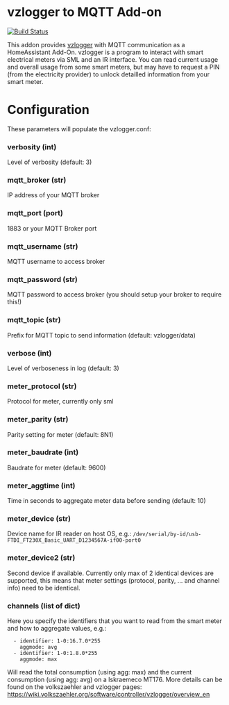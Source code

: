 # vzlogger to MQTT Add-on
[![Build Status](https://travis-ci.com/m-reuter/ha-addons.svg?branch=master)](https://travis-ci.com/m-reuter/ha-addons)


This addon provides [vzlogger](https://github.com/volkszaehler/vzlogger) with MQTT 
communication as a HomeAssistant Add-On.
vzlogger is a program to interact with smart electrical meters via SML and an IR interface. 
You can read current usage and overall usage from some smart meters, but may have to 
request a PIN (from the electricity provider) to unlock detailled information from your
smart meter. 


# Configuration

These parameters will populate the vzlogger.conf:

### verbosity (int)

Level of verbosity (default: 3)

### mqtt_broker (str)

IP address of your MQTT broker

### mqtt_port (port)

1883 or your MQTT Broker port

### mqtt_username (str)

MQTT username to access broker

### mqtt_password (str)

MQTT password to access broker (you should setup your broker to require this!)

### mqtt_topic (str)

Prefix for MQTT topic to send information (default: vzlogger/data)

### verbose (int)

Level of verboseness in log (default: 3)

### meter_protocol (str)

Protocol for meter, currently only sml

### meter_parity (str)

Parity setting for meter (default: 8N1)

### meter_baudrate (int)

Baudrate for meter (default: 9600)

### meter_aggtime (int)

Time in seconds to aggregate meter data before sending (default: 10)

### meter_device (str)

Device name for IR reader on host OS, e.g.:
`/dev/serial/by-id/usb-FTDI_FT230X_Basic_UART_D1234567A-if00-port0`

### meter_device2 (str)

Second device if available. Currently only max of 2 identical devices are supported,
this means that meter settings (protocol, parity, ... and channel info) need to be identical.

### channels (list of dict)

Here you specify the identifiers that you want to read from the smart meter and how to
aggregate values, e.g.:

```
  - identifier: 1-0:16.7.0*255
    aggmode: avg
  - identifier: 1-0:1.8.0*255
    aggmode: max
```

Will read the total consumption (using agg: max) and the current consumption (using agg: avg) on a 
Iskraemeco MT176. More details can be found on the volkszaehler and vzlogger pages:
https://wiki.volkszaehler.org/software/controller/vzlogger/overview_en 

